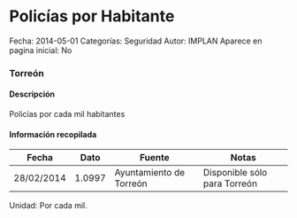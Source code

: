 Policías por Habitante
=====

Fecha: 2014-05-01
Categorías: Seguridad
Autor: IMPLAN
Aparece en pagina inicial: No

### Torreón

#### Descripción

Policías por cada mil habitantes

<!-- break -->

#### Información recopilada

<table class="table table-hover table-bordered matriz">
  <thead>
    <tr><th>Fecha</th><th>Dato</th><th>Fuente</th><th>Notas</th></tr>
  </thead>
  <tbody>
    <tr><td class="centrado">28/02/2014</td><td class="derecha">1.0997</td><td>Ayuntamiento de Torreón</td><td>Disponible sólo para Torreón</td></tr>
  </tbody>
</table>

Unidad: Por cada mil.
